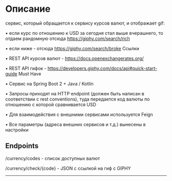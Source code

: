 # Описание 

сервис, который обращается к сервису курсов валют, и отображает gif:

• если курс по отношению к USD за сегодня стал выше вчерашнего, то отдаем рандомную отсюда https://giphy.com/search/rich

• если ниже - отсюда https://giphy.com/search/broke
Ссылки

• REST API курсов валют - https://docs.openexchangerates.org/

• REST API гифок - https://developers.giphy.com/docs/api#quick-start-guide
Must Have

• Сервис на Spring Boot 2 + Java / Kotlin

• Запросы приходят на HTTP endpoint (должен быть написан в соответствии с rest conventions), туда передается код валюты по отношению с которой сравнивается USD

• Для взаимодействия с внешними сервисами используется Feign

• Все параметры (адреса внешних сервисов и т.д.) вынесены в настройки

## Endpoints

/currency/codes - список доступных валют

/currency/check/{code} - JSON c ссылкой на гиф с GIPHY

_______________

